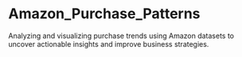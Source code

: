 # Amazon_Purchase_Patterns
Analyzing and visualizing purchase trends using Amazon datasets to uncover actionable insights and improve business strategies.
